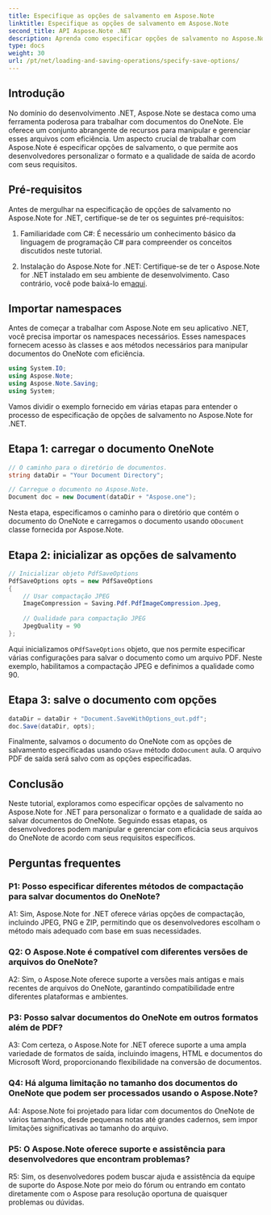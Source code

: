 ```yaml
---
title: Especifique as opções de salvamento em Aspose.Note
linktitle: Especifique as opções de salvamento em Aspose.Note
second_title: API Aspose.Note .NET
description: Aprenda como especificar opções de salvamento no Aspose.Note for .NET para personalizar o formato de saída e a qualidade dos documentos do OneNote.
type: docs
weight: 30
url: /pt/net/loading-and-saving-operations/specify-save-options/
---
```

## Introdução

No domínio do desenvolvimento .NET, Aspose.Note se destaca como uma ferramenta poderosa para trabalhar com documentos do OneNote. Ele oferece um conjunto abrangente de recursos para manipular e gerenciar esses arquivos com eficiência. Um aspecto crucial de trabalhar com Aspose.Note é especificar opções de salvamento, o que permite aos desenvolvedores personalizar o formato e a qualidade de saída de acordo com seus requisitos.

## Pré-requisitos

Antes de mergulhar na especificação de opções de salvamento no Aspose.Note for .NET, certifique-se de ter os seguintes pré-requisitos:

1. Familiaridade com C#: É necessário um conhecimento básico da linguagem de programação C# para compreender os conceitos discutidos neste tutorial.
   
2.  Instalação do Aspose.Note for .NET: Certifique-se de ter o Aspose.Note for .NET instalado em seu ambiente de desenvolvimento. Caso contrário, você pode baixá-lo em[aqui](https://releases.aspose.com/note/net/).

## Importar namespaces

Antes de começar a trabalhar com Aspose.Note em seu aplicativo .NET, você precisa importar os namespaces necessários. Esses namespaces fornecem acesso às classes e aos métodos necessários para manipular documentos do OneNote com eficiência.

```csharp
using System.IO;
using Aspose.Note;
using Aspose.Note.Saving;
using System;
```

Vamos dividir o exemplo fornecido em várias etapas para entender o processo de especificação de opções de salvamento no Aspose.Note for .NET.

## Etapa 1: carregar o documento OneNote

```csharp
// O caminho para o diretório de documentos.
string dataDir = "Your Document Directory";

// Carregue o documento no Aspose.Note.
Document doc = new Document(dataDir + "Aspose.one");
```

 Nesta etapa, especificamos o caminho para o diretório que contém o documento do OneNote e carregamos o documento usando o`Document` classe fornecida por Aspose.Note.

## Etapa 2: inicializar as opções de salvamento

```csharp
// Inicializar objeto PdfSaveOptions
PdfSaveOptions opts = new PdfSaveOptions
{
    // Usar compactação JPEG
    ImageCompression = Saving.Pdf.PdfImageCompression.Jpeg,
    
    // Qualidade para compactação JPEG
    JpegQuality = 90
};
```

 Aqui inicializamos o`PdfSaveOptions` objeto, que nos permite especificar várias configurações para salvar o documento como um arquivo PDF. Neste exemplo, habilitamos a compactação JPEG e definimos a qualidade como 90.

## Etapa 3: salve o documento com opções

```csharp
dataDir = dataDir + "Document.SaveWithOptions_out.pdf";
doc.Save(dataDir, opts);
```

 Finalmente, salvamos o documento do OneNote com as opções de salvamento especificadas usando o`Save` método do`Document` aula. O arquivo PDF de saída será salvo com as opções especificadas.

## Conclusão

Neste tutorial, exploramos como especificar opções de salvamento no Aspose.Note for .NET para personalizar o formato e a qualidade de saída ao salvar documentos do OneNote. Seguindo essas etapas, os desenvolvedores podem manipular e gerenciar com eficácia seus arquivos do OneNote de acordo com seus requisitos específicos.

## Perguntas frequentes

### P1: Posso especificar diferentes métodos de compactação para salvar documentos do OneNote?

A1: Sim, Aspose.Note for .NET oferece várias opções de compactação, incluindo JPEG, PNG e ZIP, permitindo que os desenvolvedores escolham o método mais adequado com base em suas necessidades.

### Q2: O Aspose.Note é compatível com diferentes versões de arquivos do OneNote?

A2: Sim, o Aspose.Note oferece suporte a versões mais antigas e mais recentes de arquivos do OneNote, garantindo compatibilidade entre diferentes plataformas e ambientes.

### P3: Posso salvar documentos do OneNote em outros formatos além de PDF?

A3: Com certeza, o Aspose.Note for .NET oferece suporte a uma ampla variedade de formatos de saída, incluindo imagens, HTML e documentos do Microsoft Word, proporcionando flexibilidade na conversão de documentos.

### Q4: Há alguma limitação no tamanho dos documentos do OneNote que podem ser processados usando o Aspose.Note?

A4: Aspose.Note foi projetado para lidar com documentos do OneNote de vários tamanhos, desde pequenas notas até grandes cadernos, sem impor limitações significativas ao tamanho do arquivo.

### P5: O Aspose.Note oferece suporte e assistência para desenvolvedores que encontram problemas?

R5: Sim, os desenvolvedores podem buscar ajuda e assistência da equipe de suporte do Aspose.Note por meio do fórum ou entrando em contato diretamente com o Aspose para resolução oportuna de quaisquer problemas ou dúvidas.